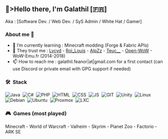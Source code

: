 ## 💙>Hello there, I'm Galathil [🇫🇷]

Aka : [Software Dev. / Web Dev. / SyS Admin / White Hat / Gamer]

### About me 👋
- 🌱 I’m currently learning : Minecraft modding (Forge & Fabric APIs)
- 💜 They trust me : [Lvcyd](https://www.twitch.tv/lvcyd) - [Roi_Louis](https://www.youtube.com/@RoiLouisMC) - [AlpZz](https://www.twitch.tv/alpzz_) - [Teuc__](https://www.twitch.tv/teuc__) - [Open-WoW](https://open-wow.github.io/) - WoW-Emu.fr (2014-2018)
- 📫 How to reach me : galathil.feanor|at|gmail.com for a first contact (can use Discord or private email with GPG support if needed)

### 🛠 &nbsp;Stack
![Java](https://img.shields.io/badge/Java-05122A?style=flat&logo=java&logoColor=blue)&nbsp;
![C#](https://img.shields.io/badge/C%20Sharp-05122A?style=flat&logo=csharp&logoColor=blue)&nbsp;
![PHP](https://img.shields.io/badge/PHP-05122A?style=flat&logo=php&logoColor=blue)&nbsp;
![HTML](https://img.shields.io/badge/HTML-05122A?style=flat&logo=html5&logoColor=blue)&nbsp;
![CSS](https://img.shields.io/badge/CSS-05122A?style=flat&logo=css3&logoColor=blue)&nbsp;
![JS](https://img.shields.io/badge/JS-05122A?style=flat&logo=javascript&logoColor=blue)&nbsp;
![GIT](https://img.shields.io/badge/GIT-05122A?style=flat&logo=git&logoColor=blue)&nbsp;
![Unity](https://img.shields.io/badge/Unity-05122A?style=flat&logo=unity&logoColor=blue)&nbsp;
![Linux](https://img.shields.io/badge/Linux-05122A?style=flat&logo=linux&logoColor=blue)&nbsp;
![Debian](https://img.shields.io/badge/Debian-05122A?style=flat&logo=debian&logoColor=blue)&nbsp;
![Ubuntu](https://img.shields.io/badge/Ubuntu-05122A?style=flat&logo=ubuntu&logoColor=blue)&nbsp;
![Proxmox](https://img.shields.io/badge/Proxmox-05122A?style=flat&logo=proxmox&logoColor=blue)&nbsp;
![LXC](https://img.shields.io/badge/LXC-05122A?style=flat&logo=lxc&logoColor=blue)&nbsp;

### 🎮 &nbsp;Games (most played)
Minecraft - World of Warcraft - Valheim - Skyrim - Planet Zoo - Factorio - ARK SE

<!--
**galathil/galathil** is a ✨ _special_ ✨ repository because its `README.md` (this file) appears on your GitHub profile.

Here are some ideas to get you started:

- 🔭 I’m currently working on ...
- 🌱 I’m currently learning ...
- 👯 I’m looking to collaborate on ...
- 🤔 I’m looking for help with ...
- 💬 Ask me about ...
- 📫 How to reach me: ...
- 😄 Pronouns: ...
- ⚡ Fun fact: ...
-->
